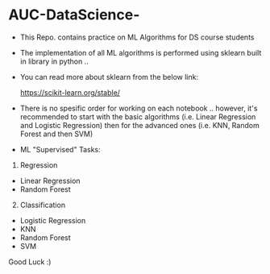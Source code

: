 # AUC-DataScience-
- This Repo. contains practice on ML Algorithms for DS course students

- The implementation of all ML algorithms is performed using sklearn built in library in python .. 

- You can read more about sklearn from the below link: 

  https://scikit-learn.org/stable/

- There is no spesific order for working on each notebook .. however, it's recommended to start with the basic algorithms (i.e. Linear Regression and Logistic Regression) then for the advanced ones (i.e. KNN, Random Forest and then SVM)

- ML "Supervised" Tasks:
1. Regression
  - Linear Regression
  - Random Forest
2. Classification
  - Logistic Regression
  - KNN
  - Random Forest
  - SVM
  
Good Luck :) 
